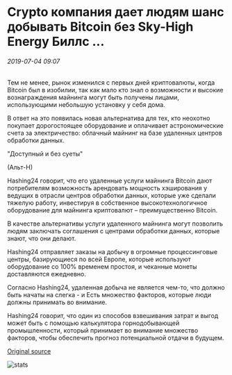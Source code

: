 # Crypto компания дает людям шанс добывать Bitcoin без Sky-High Energy Биллс ...

###### 2019-07-04 09:07

Тем не менее, рынок изменился с первых дней криптовалюты, когда Bitcoin был в изобилии, так как мало кто знал о возможности и высокие вознаграждения майнинга могут быть получены лицами, использующими небольшую установку у себя дома.

В ответ на это появилась новая альтернатива для тех, кто неохотно покупает дорогостоящее оборудование и оплачивает астрономические счета за электричество: облачный майнинг на базе удаленных центров обработки данных.

"Доступный и без суеты"

(Альт-Н)

Hashing24 говорит, что его удаленные услуги майнинга Bitcoin дают потребителям возможность арендовать мощность хэширования у ведущих в отрасли центров обработки данных, которые уже сделали тяжелую работу, инвестируя в собственное высокотехнологичное оборудование для майнинга криптовалют – преимущественно Bitcoin.

В качестве альтернативы услуги удаленного майнинга могут позволить людям заключать соглашения с центрами обработки данных, которые знают, что они делают.

Hashing24 отправляет заказы на добычу в огромные процессинговые центры, базирующиеся по всей Европе, которые используют оборудование со 100% временем простоя, и чеканные монеты доставляются ежедневно.

Согласно Hashing24, удаленная добыча не является чем-то, что должно быть начаты на слегка - и Есть множество факторов, которые люди должны принимать во внимание.

Hashing24 говорит, что один из способов взвешивания затрат и выгод может быть с помощью калькулятора горнодобывающей промышленности, который принимает во внимание множество факторов, чтобы обеспечить прогноз потенциальной отдачи в будущем.

[Original source](https://cointelegraph.com/news/crypto-company-gives-individuals-a-chance-to-mine-bitcoin-without-sky-high-energy-bills)

![stats](https://c.statcounter.com/11760860/0/a89fa40b/1/ "stats")